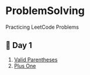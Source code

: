 # ProblemSolving
Practicing LeetCode Problems

## 🔸 Day 1

1. [Valid Parentheses](1.First_10_Days/Day_1/Valid_Parentheses.cpp) <br>
2. [Plus One](1.First_10_Days/Day_1/Plus_One.cpp) <br>

